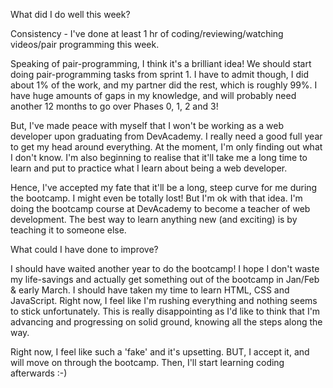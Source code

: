 What did I do well this week?

Consistency - I've done at least 1 hr of coding/reviewing/watching videos/pair programming this week.

Speaking of pair-programming, I think it's a brilliant idea! We should start doing pair-programming tasks from sprint 1. I have to admit though, I did about 1% of the work, and my partner did the rest, which is roughly 99%. I have huge amounts of gaps in my knowledge, and will probably need another 12 months to go over Phases 0, 1, 2 and 3!

But, I've made peace with myself that I won't be working as a web developer upon graduating from DevAcademy. I really need a good full year to get my head around everything. At the moment, I'm only finding out what I don't know. I'm also beginning to realise that it'll take me a long time to learn and put to practice what I learn about being a web developer.

Hence, I've accepted my fate that it'll be a long, steep curve for me during the bootcamp. I might even be totally lost! But I'm ok with that idea. I'm doing the bootcamp course at DevAcademy to become a teacher of web development. The best way to learn anything new (and exciting) is by teaching it to someone else.


What could I have done to improve?

I should have waited another year to do the bootcamp! I hope I don't waste my life-savings and actually get something out of the bootcamp in Jan/Feb & early March. I should have taken my time to learn HTML, CSS and JavaScript. Right now, I feel like I'm rushing everything and nothing seems to stick unfortunately. This is really disappointing as I'd like to think that I'm advancing and progressing on solid ground, knowing all the steps along the way.

Right now, I feel like such a 'fake' and it's upsetting. BUT, I accept it, and will move on through the bootcamp. Then, I'll start learning coding afterwards :-)

